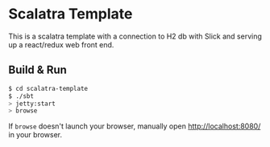 # Scalatra Template #

This is a scalatra template with a connection to H2 db with Slick and serving up a react/redux web front end.

## Build & Run ##

```sh
$ cd scalatra-template
$ ./sbt
> jetty:start
> browse
```

If `browse` doesn't launch your browser, manually open [http://localhost:8080/](http://localhost:8080/) in your browser.

